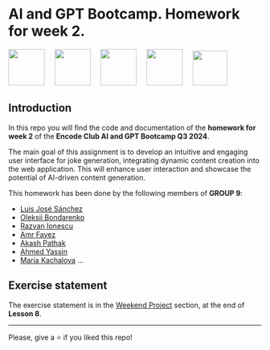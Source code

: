 # AI and GPT Bootcamp. Homework for week 2.

<img src="images/encodeclub.png" height="72">&nbsp;&nbsp;&nbsp;&nbsp;&nbsp;<img src="images/AIGPT_bootcamp.png" height="72">&nbsp;&nbsp;&nbsp;&nbsp;&nbsp;<img src="images/python_logo.png" height="72">&nbsp;&nbsp;&nbsp;&nbsp;&nbsp;<img src="images/jupyter.png" height="72">&nbsp;&nbsp;&nbsp;&nbsp;&nbsp;<img src="images/colab.png" height="69">

## Introduction

In this repo you will find the code and documentation of the **homework for week 2** of the 
**Encode Club AI and GPT Bootcamp Q3 2024**.

The main goal of this assignment is to develop an intuitive and engaging user interface for joke generation, integrating dynamic content creation into the web application. This will enhance user interaction and showcase the potential of AI-driven content generation.

This homework has been done by the following members of **GROUP 9**:

* [Luis José Sánchez](https://github.com/LuisJoseSanchez)
* [Oleksii Bondarenko](https://github.com/alexmazaltov)
* [Razvan Ionescu](https://github.com/ionescu77)
* [Amr Fayez](https://github.com/amrfayez)
* [Akash Pathak](https://github.com/akkikumar72)
* [Ahmed Yassin](https://github.com/AYassin01)
* [Maria Kachalova](https://github.com/MaryFox)
...

## Exercise statement

The exercise statement is in the [Weekend Project](https://github.com/Encode-Club-AI-Bootcamp/Generative-AI-Applications/tree/main/Lesson-08#weekend-project) section, at the end of **Lesson 8**.

<hr>

Please, give a ⭐ if you liked this repo!
